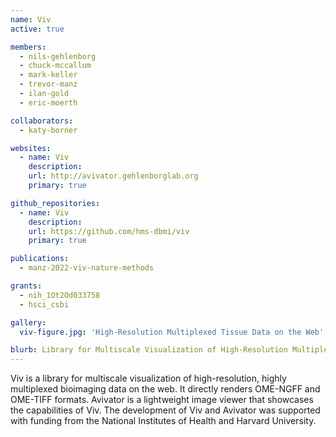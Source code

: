 ```yaml
---
name: Viv
active: true

members:
  - nils-gehlenborg
  - chuck-mccallum
  - mark-keller
  - trevor-manz
  - ilan-gold
  - eric-moerth

collaborators:
  - katy-borner

websites:
  - name: Viv
    description:
    url: http://avivator.gehlenborglab.org
    primary: true

github_repositories:
  - name: Viv
    description:
    url: https://github.com/hms-dbmi/viv
    primary: true

publications:
  - manz-2022-viv-nature-methods

grants:
  - nih_1Ot2Od033758
  - hsci_csbi

gallery:
  viv-figure.jpg: 'High-Resolution Multiplexed Tissue Data on the Web'

blurb: Library for Multiscale Visualization of High-Resolution Multiplexed Tissue Data on the Web
---
```

Viv is a library for multiscale visualization of high-resolution, highly
multiplexed bioimaging data on the web. It directly renders OME-NGFF and OME-TIFF
formats. Avivator is a lightweight image viewer that showcases the capabilities of Viv.
The development of Viv and Avivator was supported with funding from the
National Institutes of Health and Harvard University.
